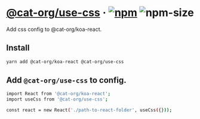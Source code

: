 # [@cat-org/use-css][website] · <!-- badges.start -->[![npm][npm-image]][npm-link] ![npm-size][npm-size-image]

[npm-image]: https://img.shields.io/npm/v/@cat-org/use-css.svg
[npm-link]: https://www.npmjs.com/package/@cat-org/use-css
[npm-size-image]: https://img.shields.io/bundlephobia/minzip/@cat-org/use-css.svg

<!-- badges.end -->

[website]: https://cat-org.github.io/core/use-css

Add css config to @cat-org/koa-react.

## Install

```sh
yarn add @cat-org/koa-react @cat-org/use-css
```

## Add `@cat-org/use-css` to config.

```sh
import React from '@cat-org/koa-react';
import useCss from '@cat-org/use-css';

const react = new React('./path-to-react-folder', useCss({}));
```
